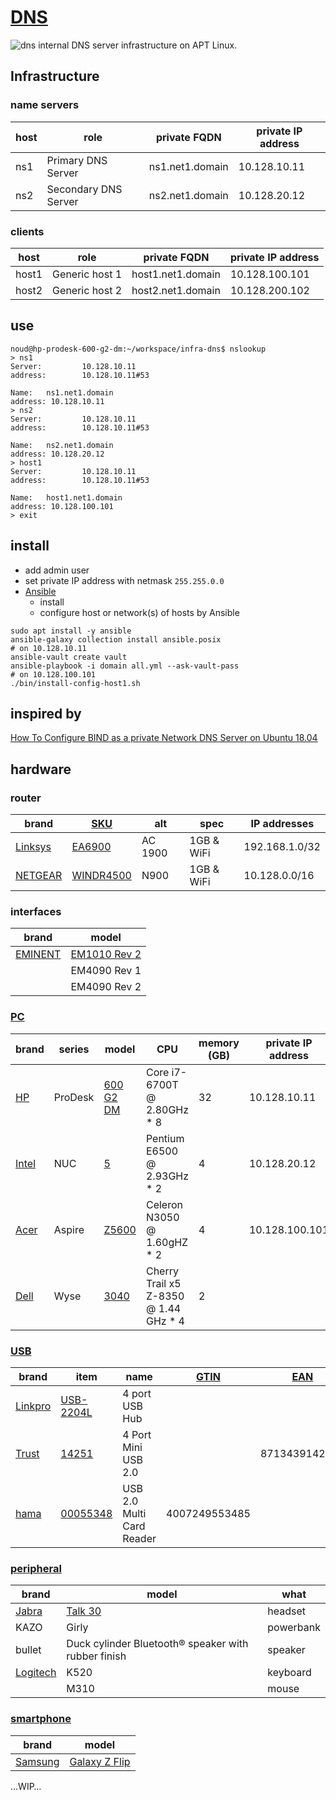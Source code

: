 # [DNS](http://en.wikipedia.org/wiki/Domain_Name_System)
![dns](./doc/dns.png?raw=true "dns")
internal DNS server infrastructure on APT Linux.
## Infrastructure
### name servers
| host | role | private FQDN | private IP address |
| --- | --- | --- | --- |
| ns1 | Primary DNS Server | ns1.net1.domain | 10.128.10.11 |
| ns2 | Secondary DNS Server | ns2.net1.domain | 10.128.20.12 |
<!-- @todo ns3  Tertiary DNS Server  ns3.net1.domain  10.128.30.13 -->
### clients
| host | role | private FQDN | private IP address |
| --- | --- | --- | --- |
| host1 | Generic host 1 | host1.net1.domain | 10.128.100.101 |
| host2 | Generic host 2 | host2.net1.domain | 10.128.200.102 |
## use
```
noud@hp-prodesk-600-g2-dm:~/workspace/infra-dns$ nslookup
> ns1
Server:         10.128.10.11
address:        10.128.10.11#53

Name:   ns1.net1.domain
address: 10.128.10.11
> ns2
Server:         10.128.10.11
address:        10.128.10.11#53

Name:   ns2.net1.domain
address: 10.128.20.12
> host1
Server:         10.128.10.11
address:        10.128.10.11#53

Name:   host1.net1.domain
address: 10.128.100.101
> exit
```
## install
- add admin user
- set private IP address with netmask ```255.255.0.0```
- [Ansible](http://ansible.com)
    - install
    - configure host or network(s) of hosts by Ansible
```
sudo apt install -y ansible
ansible-galaxy collection install ansible.posix
# on 10.128.10.11
ansible-vault create vault
ansible-playbook -i domain all.yml --ask-vault-pass
# on 10.128.100.101
./bin/install-config-host1.sh
```
## inspired by
[How To Configure BIND as a private Network DNS Server on Ubuntu 18.04](http://digitalocean.com/community/tutorials/how-to-configure-bind-as-a-private-network-dns-server-on-ubuntu-18-04)
## hardware
### router
| brand | [SKU](http://en.wikipedia.org/wiki/Stock_keeping_unit) | alt | spec | IP addresses |
| --- | --- | --- | --- | --- |
| [Linksys](http://linksys.com) | [EA6900](http://linksys.com/us/support-product?pid=01t80000003KdHUAA0) | AC 1900 | 1GB & WiFi | 192.168.1.0/32
| [NETGEAR](http://netgear.com) | [WINDR4500](http://netgear.com/support/product/WNDR4500.aspx) | N900 | 1GB & WiFi | 10.128.0.0/16
### interfaces
| brand | model |
| --- | --- |
| [EMINENT](http://eminent-online.com) | [EM1010 Rev 2](http://support.eminent-online.com/hc/en-us/articles/360009536679-EM1010-Download-Drivers-Software) |
|  | EM4090 Rev 1 |
|  | EM4090 Rev 2 |
### [PC](http://en.wikipedia.org/wiki/Personal_computer)
| brand | series | model | CPU | memory (GB) | private IP address |
| --- | --- | --- | --- | --- | --- |
| [HP](http://hp.com) | ProDesk | [600 G2 DM](http://support.hp.com/us-en/product/hp-prodesk-600-g2-desktop-mini-pc/8376393) | Core i7-6700T @ 2.80GHz * 8 | 32 | 10.128.10.11
| [Intel](http://intel.com) | NUC | [5](http://intel.com/content/dam/support/us/en/documents/mini-pcs/nuc-kits/NUC5i3RYK_NUC5i5RYK_UserGuide.pdf) | Pentium E6500 @ 2.93GHz * 2 | 4 | 10.128.20.12
| [Acer](http://acer.com) | Aspire | [Z5600](http://acer.com/ac/en/US/content/support-product/1243;-;AZ5600) | Celeron N3050 @ 1.60gHZ * 2 | 4 | 10.128.100.101
| [Dell](http://dell.com) | Wyse | [3040](http://dell.com/support/manuals/nl/nl/nlbsdt1/wyse-3040-thin-client/3040_ug/welcome-to-dell-wyse-3040-thin-client?guid=guid-423f8ce2-8950-497f-88d3-22c2e1e3fe4a&lang=en-us) | Cherry Trail x5 Z-8350 @ 1.44 GHz * 4 | 2 |  |
### [USB](http://en.wikipedia.org/wiki/USB)
| brand | item | name | [GTIN](http://en.wikipedia.org/wiki/Global_Trade_Item_Number) | [EAN](http://en.wikipedia.org/wiki/International_Article_Number)
| --- | --- | --- | --- | --- |
| [Linkpro](http://linkpro.com.tw) | [USB-2204L](http://www.linkpro.com.tw/search_result.asp?keyin=USB-2204L&Search=Go) | 4 port USB Hub |
| [Trust](http://trust.com) | [14251](http://trust.com/en/product/14251-4-port-mini-usb-2-0-design-hub-hu-3340m) | 4 Port Mini USB 2.0 |  | 8713439142518 |
| [hama](http://hama.com) | [00055348](https://www.hama.com/00055348/hama-35in1-usb-20-multi-card-reader-blue) | USB 2.0 Multi Card Reader | 4007249553485 |  |
### [peripheral](http://en.wikipedia.org/wiki/Peripheral)
| brand | model | what |
| --- | --- | --- |
| [Jabra](http://jabra.com) | [Talk 30](http://jabra.com/bluetooth-headsets/jabra-talk-30) | headset |
| KAZO | Girly | powerbank |
| bullet | Duck cylinder Bluetooth® speaker with rubber finish | speaker |
| [Logitech](http://logitechg.com) | K520 | keyboard |
|  | M310 | mouse |
### [smartphone](http://en.wikipedia.org/wiki/Smartphone)
| brand | model |
| --- | --- |
| [Samsung](http://samsung.com) | [Galaxy Z Flip](http://samsung.com/us/mobile/galaxy-z-flip) |

…WIP…